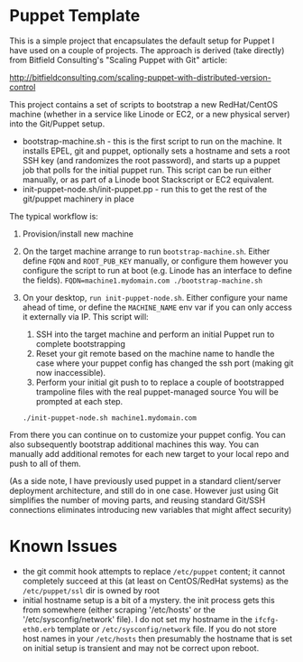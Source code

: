 Puppet Template
===============

This is a simple project that encapsulates the default setup for Puppet I have used on a couple of projects.  The approach is derived (take directly) from Bitfield Consulting's "Scaling Puppet with Git" article:

http://bitfieldconsulting.com/scaling-puppet-with-distributed-version-control

This project contains a set of scripts to bootstrap a new RedHat/CentOS machine (whether in a service like Linode or EC2, or a new physical server) into the Git/Puppet setup.

* bootstrap-machine.sh - this is the first script to run on the machine.  It installs EPEL, git and puppet, optionally sets a hostname and sets a root SSH key (and randomizes the root password), and starts up a puppet job that polls for the initial puppet run.  This script can be run either manually, or as part of a Linode boot Stackscript or EC2 equivalent.
* init-puppet-node.sh/init-puppet.pp - run this to get the rest of the git/puppet machinery in place

The typical workflow is:

1. Provision/install new machine
1. On the target machine arrange to run `bootstrap-machine.sh`.  Either define `FQDN` and `ROOT_PUB_KEY` manually, or configure them however you configure the script to run at boot (e.g. Linode has an interface to define the fields).
    `FQDN=machine1.mydomain.com ./bootstrap-machine.sh`
1. On your desktop, `run init-puppet-node.sh`.  Either configure your name ahead of time, or define the `MACHINE_NAME` env var if you can only access it externally via IP.
   This script will:
   1. SSH into the target machine and perform an initial Puppet run to complete bootstrapping
   1. Reset your git remote based on the machine name to handle the case where your puppet config has changed the ssh port (making git now inaccessible).
   1. Perform your initial git push to to replace a couple of bootstrapped trampoline files with the real puppet-managed source
   You will be prompted at each step.

    `./init-puppet-node.sh machine1.mydomain.com`

From there you can continue on to customize your puppet config.  You can also subsequently bootstrap additional machines this way.  You can manually add additional remotes for each new target to your local repo and push to all of them.

(As a side note, I have previously used puppet in a standard client/server deployment architecture, and still do in one case.  However just using Git simplifies the number of moving parts, and reusing standard Git/SSH connections eliminates introducing new variables that might affect security)



Known Issues
============

* the git commit hook attempts to replace `/etc/puppet` content; it cannot completely succeed at this (at least on CentOS/RedHat systems) as the `/etc/puppet/ssl` dir is owned by root
* initial hostname setup is a bit of a mystery.  the init process gets this from somewhere (either scraping '/etc/hosts' or the '/etc/sysconfig/network' file).  I do not set my hostname in the `ifcfg-eth0.erb` template or `/etc/sysconfig/network` file.  If you do not store host names in your `/etc/hosts` then presumably the hostname that is set on initial setup is transient and may not be correct upon reboot.
